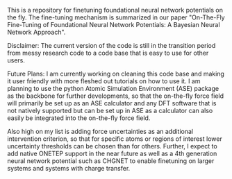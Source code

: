 This is a repository for finetuning foundational neural network potentials on the fly.
The fine-tuning mechanism is summarized in our paper "On-The-Fly Fine-Tuning of Foundational Neural Network Potentials: A Bayesian Neural Network Approach".

Disclaimer:
 The current version of the code is still in the transition period from messy research code to a code base that is easy to use for other users.

Future Plans:
 I am currently working on cleaning this code base and making it user friendly with more fleshed out tutorials on how to use it. I am planning to use the python Atomic Simulation Environment (ASE) package as the backbone for further developments, so that the on-the-fly force field will primarily be set up as an ASE calculator and any DFT software that is not natively supported but can be set up in ASE as a calculator can also easily be integrated into the on-the-fly force field.

 Also high on my list is adding force uncertainties as an additional intervention criterion, so that for specific atoms or regions of interest lower uncertainty thresholds can be chosen than for others.
 Further, I expect to add native ONETEP support in the near future as well as a 4th generation neural network potential such as CHGNET to enable finetuning on larger systems and systems with charge transfer.
